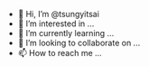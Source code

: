 - 👋 Hi, I’m @tsungyitsai
- 👀 I’m interested in ...
- 🌱 I’m currently learning ...
- 💞️ I’m looking to collaborate on ...
- 📫 How to reach me ...

<!---
tsungyitsai/tsungyitsai is a ✨ special ✨ repository because its `README.md` (this file) appears on your GitHub profile.
You can click the Preview link to take a look at your changes.
--->
